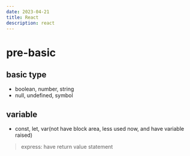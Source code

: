 ```yaml
---
date: 2023-04-21
title: React
description: react
---
```


# pre-basic

## basic type

* boolean, number, string
* null, undefined, symbol

## variable

* const, let, var(not have block area, less used now, and have variable raised)

> express: have return value statement
